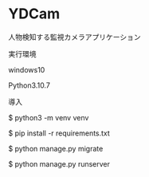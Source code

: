 # YDCam
人物検知する監視カメラアプリケーション

実行環境

windows10

Python3.10.7



導入

$ python3 -m venv venv

$ pip install -r requirements.txt

$ python manage.py migrate

$ python manage.py runserver
